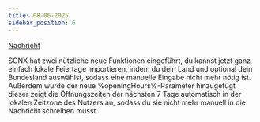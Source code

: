 ```yaml
---
title: 08-06-2025
sidebar_position: 6
---
```

[Nachricht](https://discord.com/channels/489786377261678592/916460015815127081/1381284482929135628)


SCNX hat zwei nützliche neue Funktionen eingeführt, du kannst jetzt ganz einfach lokale Feiertage importieren, indem du dein Land und optional dein Bundesland auswählst, sodass eine manuelle Eingabe nicht mehr nötig ist. Außerdem wurde der neue %openingHours%-Parameter hinzugefügt dieser zeigt die Öffnungszeiten der nächsten 7 Tage automatisch in der lokalen Zeitzone des Nutzers an, sodass du sie nicht mehr manuell in die Nachricht schreiben musst.